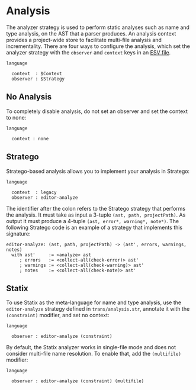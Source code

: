 # Analysis
The analyzer strategy is used to perform static analyses such as name and type analysis, on the AST that a parser produces. An analysis context provides a project-wide store to facilitate multi-file analysis and incrementality. There are four ways to configure the analysis, which set the analyzer strategy with the `observer` and `context` keys in an [ESV file](esv.md).

```esv
language

  context  : $Context
  observer : $Strategy
```

## No Analysis
To completely disable analysis, do not set an observer and set the context to none:

```esv
language

  context : none
```

## Stratego
Stratego-based analysis allows you to implement your analysis in Stratego:

```esv
language

  context  : legacy
  observer : editor-analyze
```

The identifier after the colon refers to the Stratego strategy that performs the analysis. It must take as input a 3-tuple `(ast, path, projectPath)`. As output it must produce a 4-tuple `(ast, error*, warning*, note*)`. The following Stratego code is an example of a strategy that implements this signature:

```stratego
editor-analyze: (ast, path, projectPath) -> (ast', errors, warnings, notes)
  with ast'     := <analyze> ast
     ; errors   := <collect-all(check-error)> ast'
     ; warnings := <collect-all(check-warning)> ast'
     ; notes    := <collect-all(check-note)> ast'
```

## Statix
To use Statix as the meta-language for name and type analysis, use the `editor-analyze` strategy defined in `trans/analysis.str`, annotate it with the `(constraint)` modifier, and set no context:

```esv
language

  observer : editor-analyze (constraint)
```

By default, the Statix analyzer works in single-file mode and does not consider multi-file name resolution. To enable that, add the `(multifile)` modifier:

```esv
language

  observer : editor-analyze (constraint) (multifile)
```
